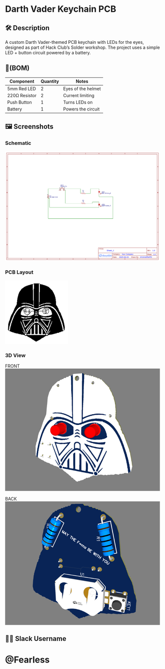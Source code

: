 # Darth Vader Keychain PCB

## 🛠 Description
A custom Darth Vader-themed PCB keychain with LEDs for the eyes, designed as part of Hack Club’s Solder workshop. The project uses a simple LED + button circuit powered by a battery.

## 🧾(BOM)
| Component         | Quantity | Notes                        |
|------------------|----------|------------------------------|
| 5mm Red LED       | 2        | Eyes of the helmet           |
| 220Ω Resistor     | 2        | Current limiting             |
| Push Button   | 1        | Turns LEDs on                |
| Battery  | 1     | Powers the circuit           |

## 🖼 Screenshots
### Schematic
![schematic](images/Schematic_Vader_Keychain_PCB_2025-06-09.png)

### PCB Layout
![PCB LAYOUT](images/PCB_PCB_Vader_Keychain_PCB_2_2025-06-09.png)

### 3D View
FRONT
![FRONT VIEW](images/front3d.PNG)

BACK
![BACk VIEW](images/back3d.PNG)

## 🧑‍💻 Slack Username
**@Fearless**
=======
